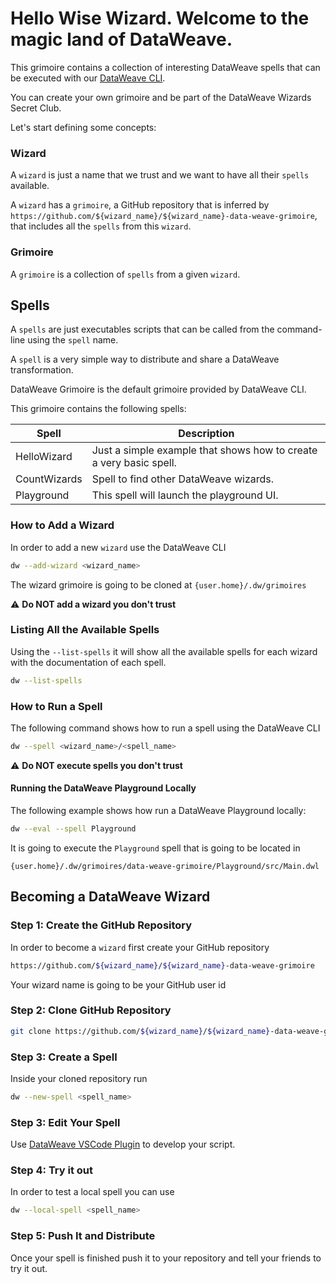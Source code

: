# Hello Wise Wizard. Welcome to the magic land of DataWeave.

This grimoire contains a collection of interesting DataWeave spells that can be executed with our [DataWeave CLI](https://github.com/mulesoft-labs/data-weave-native).

You can create your own grimoire and be part of the DataWeave Wizards Secret Club.

Let's start defining some concepts:

### Wizard
A `wizard` is just a name that we trust and we want to have all their `spells` available.

A `wizard` has a `grimoire`, a GitHub repository that is inferred by `https://github.com/${wizard_name}/${wizard_name}-data-weave-grimoire`, that includes all the `spells` from this `wizard`.

### Grimoire

A `grimoire` is a collection of `spells` from a given `wizard`. 

## Spells
A `spells` are just executables scripts that can be called from the command-line using the `spell` name.

A `spell` is a very simple way to distribute and share a DataWeave transformation.

DataWeave Grimoire is the default grimoire provided by DataWeave CLI.

This grimoire contains the following spells:

| Spell        | Description                                                        |
|--------------|--------------------------------------------------------------------|
| HelloWizard  | Just a simple example that shows how to create a very basic spell. |
| CountWizards | Spell to find other DataWeave wizards.                             |
| Playground   | This spell will launch the playground UI.                          |

### How to Add a Wizard

In order to add a new `wizard` use the DataWeave CLI

```bash
dw --add-wizard <wizard_name>
```
The wizard grimoire is going to be cloned at `{user.home}/.dw/grimoires`

:warning: **Do NOT add a wizard you don't trust**


### Listing All the Available Spells

Using the `--list-spells` it will show all the available spells for each wizard with the documentation of each spell.

```bash
dw --list-spells
```

### How to Run a Spell

The following command shows how to run a spell using the DataWeave CLI 

```bash
dw --spell <wizard_name>/<spell_name>
```

:warning: **Do NOT execute spells you don't trust**


#### Running the DataWeave Playground Locally

The following example shows how run a DataWeave Playground locally:

```bash 
dw --eval --spell Playground
```

It is going to execute the `Playground` spell that is going to be located in

`{user.home}/.dw/grimoires/data-weave-grimoire/Playground/src/Main.dwl`

## Becoming a DataWeave Wizard

### Step 1: Create the GitHub Repository

In order to become a `wizard` first create your GitHub repository

```bash
https://github.com/${wizard_name}/${wizard_name}-data-weave-grimoire
```

Your wizard name is going to be your GitHub user id

### Step 2: Clone GitHub Repository

```bash
git clone https://github.com/${wizard_name}/${wizard_name}-data-weave-grimoire
```

### Step 3: Create a Spell

Inside your cloned repository run

```bash
dw --new-spell <spell_name>
```

### Step 3: Edit Your Spell

Use [DataWeave VSCode Plugin](https://marketplace.visualstudio.com/items?itemName=MuleSoftInc.dataweave) to develop your script.

### Step 4: Try it out

In order to test a local spell you can use

```bash
dw --local-spell <spell_name>
```

### Step 5: Push It and Distribute

Once your spell is finished push it to your repository and tell your friends to try it out.
